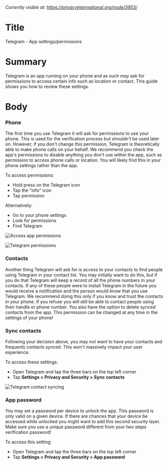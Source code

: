 *Currently visible at: https://privacyinternational.org/node/3953/*

# Title
Telegram - App settings/permissions

# Summary
Telegram is an app running on your phone and as such may ask for permissions to access certain info such as location or contact. This guide shows you how to review these settings.

# Body 
### Phone

The first time you use Telegram it will ask for permissions to use your phone. This is used for the verification process but shouldn't be used later on. However, if you don't change this permission, Telegram is theoretically able to make phone calls on your behalf. We recommend you check the app's permissions to disable anything you don't use within the app, such as permission to access phone calls or location. You will likely find this in your phone settings rather than the app.

To access permissions:
- Hold press on the Telegram icon
- Tap the "info" icon
- Tap permission

Alternatively:
- Go to your phone settings
- Look for permissions
- Find Telegram

![Access app permissions](../../images/Telegram/tg_appsettings.png?raw=true)

![Telegram permissions](../../images/Telegram/tg_appsettings2.png?raw=true)


### Contacts

Another thing Telegram will ask for is access to your contacts to find people using Telegram in your contact list. You may initially want to do this, but if you do that Telegram will keep a record of all the phone numbers in your contacts. If any of these people were to install Telegram in the future you would receive a notification and the person would know that you use Telegram. We recommend doing this only if you know and trust the contacts in your phone. If you refuse you will still be able to contact people using their handle or phone number. You also have the option to delete synced contacts from the app. This permission can be changed at any time in the settings of your phone!

### Sync contacts

Following your decision above, you may not want to have your contacts and frequents contacts synced. This won't massively impact your user experience.

To access these settings:
- Open Telegram and tap the three bars on the top left corner
- Tap **Settings > Privacy and Security > Sync contacts**

![Telegram contact syncing](../../images/Telegram/tg_contact_Sync.png?raw=true)

### App password

You may set a password per device to unlock the app. This password is only valid on a given device. If there are chances that your device be accessed while unlocked you might want to add this second security layer. Make sure you use a unique password different from your two steps verification password!

To access this setting:
- Open Telegram and tap the three bars on the top left corner
- Tap **Settings > Privacy and Security > App password**


